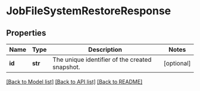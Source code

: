 # JobFileSystemRestoreResponse

## Properties
Name | Type | Description | Notes
------------ | ------------- | ------------- | -------------
**id** | **str** | The unique identifier of the created snapshot. | [optional] 

[[Back to Model list]](../README.md#documentation-for-models) [[Back to API list]](../README.md#documentation-for-api-endpoints) [[Back to README]](../README.md)


